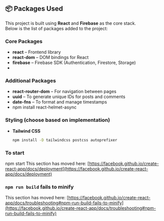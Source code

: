 ## 📦 Packages Used

This project is built using **React** and **Firebase** as the core stack.  
Below is the list of packages added to the project:

### Core Packages
- **react** – Frontend library  
- **react-dom** – DOM bindings for React  
- **firebase** – Firebase SDK (Authentication, Firestore, Storage)
- 

### Additional Packages
- **react-router-dom** – For navigation between pages  
- **uuid** – To generate unique IDs for posts and comments  
- **date-fns** – To format and manage timestamps
- npm install react-helmet-async

### Styling (choose based on implementation)
- **Tailwind CSS**  
  ```bash
  npm install -D tailwindcss postcss autoprefixer
### To start 
npm start
This section has moved here: [https://facebook.github.io/create-react-app/docs/deployment](https://facebook.github.io/create-react-app/docs/deployment)

### `npm run build` fails to minify

This section has moved here: [https://facebook.github.io/create-react-app/docs/troubleshooting#npm-run-build-fails-to-minify](https://facebook.github.io/create-react-app/docs/troubleshooting#npm-run-build-fails-to-minify)
